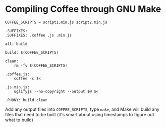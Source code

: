 # Compiling Coffee through GNU Make


```make
COFFEE_SCRIPTS = script1.min.js script2.min.js

.SUFFIXES:
.SUFFIXES: .coffee .js .min.js

all: build

build: $(COFFEE_SCRIPTS)

clean:
    rm -fv $(COFFEE_SCRIPTS)

.coffee.js:
    coffee -c $<

.js.min.js:
    uglifyjs --no-copyright --output $@ $<

.PHONY: build clean
```

Add any output files into `COFFEE_SCRIPTS`, type `make`, and Make will build
any files that need to be built (it's smart about using timestamps to figure
out what to build)
